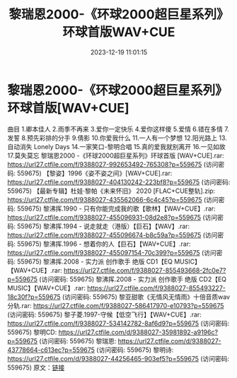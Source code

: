 ﻿---
title: 黎瑞恩2000-《环球2000超巨星系列》环球首版WAV+CUE
date: 2023-12-19 11:01:15
categories: WAV车载音乐、镜像
tags: 华语中文
---
# 黎瑞恩2000-《环球2000超巨星系列》环球首版[WAV+CUE]

曲目
1.卿本佳人
2.雨季不再来
3.爱你一定快乐
4.爱你这样傻
5.爱情
6.错在多情
7.发誓
8.预先彩排的分手
9.倩影
10.你爱我什么
11.一人有一个梦想
12.阳光路上
13.自动消失 Lonely Days
14.一家笑口-黎明合唱
15.真的爱我就别离开
16.一见如故
17.莫失莫忘
黎瑞恩2000 -《环球2000超巨星系列》环球首版 [WAV+CUE].rar: https://url27.ctfile.com/f/9388027-992653492-765308?p=559675
(访问密码: 559675)
【黎姿】1996《姿不姿之间》[WAV+CUE].rar: https://url27.ctfile.com/f/9388027-404130242-223bf8?p=559675
(访问密码: 559675)
【最新专辑】杜娃·黎帕《未来怀旧》 2020 [FLAC+CUE整轨].zip: https://url27.ctfile.com/f/9388027-435562066-6c4c45?p=559675
(访问密码: 559675)
黎沸挥.1990 - 只有你能完成我的歌【歌林】【WAV+CUE】.rar: https://url27.ctfile.com/f/9388027-455096931-08d2e8?p=559675
(访问密码: 559675)
黎沸挥.1994 - 说走就走（港版）【巨石】【WAV】.rar: https://url27.ctfile.com/f/9388027-455096674-b8c59a?p=559675
(访问密码: 559675)
黎沸挥.1996 - 想着你的人【巨石】【WAV+CUE】.rar: https://url27.ctfile.com/f/9388027-455097154-70c399?p=559675
(访问密码: 559675)
黎沸挥.2008 - 实力派 创作歌手 绝版 CD1【EQ MUSIC】【WAV+CUE】.rar: https://url27.ctfile.com/f/9388027-855493668-2fc0e7?p=559675
(访问密码: 559675)
黎沸挥.2008 - 实力派 创作歌手 绝版 CD2【EQ MUSIC】【WAV+CUE】.rar: https://url27.ctfile.com/f/9388027-855493227-18c30f?p=559675
(访问密码: 559675)
黎亚甜歌《无情风无情雨》十倍音质wav分轨.rar: https://url27.ctfile.com/f/9388027-586417970-e10793?p=559675
(访问密码: 559675)
黎子菱.1997-守候【低空飞行】【WAV+CUE】.rar: https://url27.ctfile.com/f/9388027-534142782-8af6d9?p=559675
(访问密码: 559675)
黎明CD: https://url27.ctfile.com/d/9388027-35981892-a9196c?p=559675
(访问密码: 559675)
黎瑞恩: https://url27.ctfile.com/d/9388027-43778664-c613ec?p=559675
(访问密码: 559675)
黎明诗: https://url27.ctfile.com/d/9388027-44256465-903ef5?p=559675
(访问密码: 559675)
原文：[链接](https://blog.sina.com.cn/s/blog_1647c7e76010313xn.html)